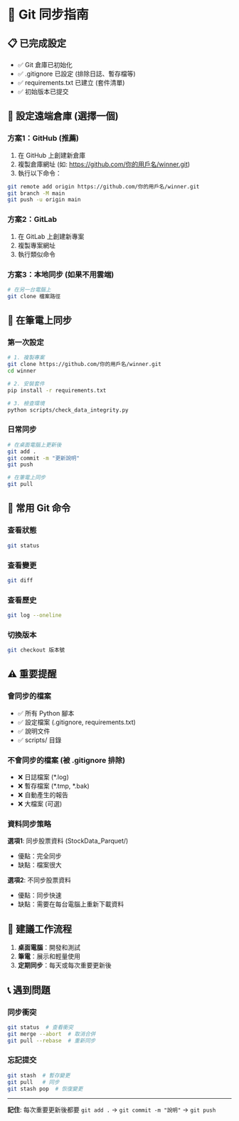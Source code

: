 # 🔄 Git 同步指南

## 📋 已完成設定
- ✅ Git 倉庫已初始化
- ✅ .gitignore 已設定 (排除日誌、暫存檔等)
- ✅ requirements.txt 已建立 (套件清單)
- ✅ 初始版本已提交

## 🚀 設定遠端倉庫 (選擇一個)

### 方案1：GitHub (推薦)
1. 在 GitHub 上創建新倉庫
2. 複製倉庫網址 (如: https://github.com/你的用戶名/winner.git)
3. 執行以下命令：
```bash
git remote add origin https://github.com/你的用戶名/winner.git
git branch -M main
git push -u origin main
```

### 方案2：GitLab
1. 在 GitLab 上創建新專案
2. 複製專案網址
3. 執行類似命令

### 方案3：本地同步 (如果不用雲端)
```bash
# 在另一台電腦上
git clone 檔案路徑
```

## 📱 在筆電上同步

### 第一次設定
```bash
# 1. 複製專案
git clone https://github.com/你的用戶名/winner.git
cd winner

# 2. 安裝套件
pip install -r requirements.txt

# 3. 檢查環境
python scripts/check_data_integrity.py
```

### 日常同步
```bash
# 在桌面電腦上更新後
git add .
git commit -m "更新說明"
git push

# 在筆電上同步
git pull
```

## 🔄 常用 Git 命令

### 查看狀態
```bash
git status
```

### 查看變更
```bash
git diff
```

### 查看歷史
```bash
git log --oneline
```

### 切換版本
```bash
git checkout 版本號
```

## ⚠️ 重要提醒

### 會同步的檔案
- ✅ 所有 Python 腳本
- ✅ 設定檔案 (.gitignore, requirements.txt)
- ✅ 說明文件
- ✅ scripts/ 目錄

### 不會同步的檔案 (被 .gitignore 排除)
- ❌ 日誌檔案 (*.log)
- ❌ 暫存檔案 (*.tmp, *.bak)
- ❌ 自動產生的報告
- ❌ 大檔案 (可選)

### 資料同步策略
**選項1**: 同步股票資料 (StockData_Parquet/)
- 優點：完全同步
- 缺點：檔案很大

**選項2**: 不同步股票資料
- 優點：同步快速
- 缺點：需要在每台電腦上重新下載資料

## 🎯 建議工作流程

1. **桌面電腦**：開發和測試
2. **筆電**：展示和輕量使用
3. **定期同步**：每天或每次重要更新後

## 📞 遇到問題

### 同步衝突
```bash
git status  # 查看衝突
git merge --abort  # 取消合併
git pull --rebase  # 重新同步
```

### 忘記提交
```bash
git stash  # 暫存變更
git pull   # 同步
git stash pop  # 恢復變更
```

---
**記住**: 每次重要更新後都要 `git add .` → `git commit -m "說明"` → `git push` 